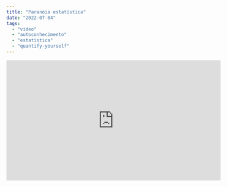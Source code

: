 ```yaml
---
title: "Paranóia estatística"
date: "2022-07-04"
tags: 
  - "video"
  - "autoconhecimento"
  - "estatistica"
  - "quantify-yourself"
---
```


<iframe width="560" height="315" src="https://www.youtube.com/embed/wSkNWyjxfkE" title="YouTube video player" frameborder="0" allow="accelerometer; autoplay; clipboard-write; encrypted-media; gyroscope; picture-in-picture" allowfullscreen></iframe>
